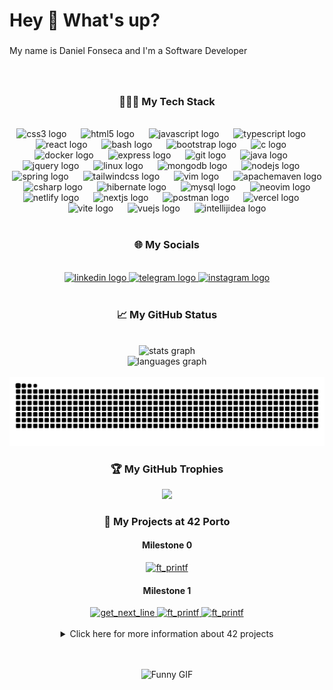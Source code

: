 <h1 align="left">Hey 👋 What's up?</h1>

###

<p align="left">My name is Daniel Fonseca and I'm a  Software Developer</p>

###

<br clear="both">

<h3 align="center">👨🏼‍💻 My Tech Stack</h3>



<br clear="both">

<div align="center">
  <img src="https://skillicons.dev/icons?i=css" height="47" alt="css3 logo"  />
  <img width="15" />
  <img src="https://skillicons.dev/icons?i=html" height="47" alt="html5 logo"  />
  <img width="15" />
  <img src="https://skillicons.dev/icons?i=js" height="47" alt="javascript logo"  />
  <img width="15" />
  <img src="https://skillicons.dev/icons?i=ts" height="47" alt="typescript logo"  />
  <img width="15" />
  <img src="https://skillicons.dev/icons?i=react" height="47" alt="react logo"  />
  <img width="15" />
  <img src="https://skillicons.dev/icons?i=bash" height="47" alt="bash logo"  />
  <img width="15" />
  <img src="https://skillicons.dev/icons?i=bootstrap" height="47" alt="bootstrap logo"  />
  <img width="15" />
  <img src="https://skillicons.dev/icons?i=c" height="47" alt="c logo"  />
  <img width="15" />
  <img src="https://skillicons.dev/icons?i=docker" height="47" alt="docker logo"  />
  <img width="15" />
  <img src="https://skillicons.dev/icons?i=express" height="47" alt="express logo"  />
  <img width="15" />
  <img src="https://skillicons.dev/icons?i=git" height="47" alt="git logo"  />
  <img width="15" />
  <img src="https://skillicons.dev/icons?i=java" height="47" alt="java logo"  />
  <img width="15" />
  <img src="https://skillicons.dev/icons?i=jquery" height="47" alt="jquery logo"  />
  <img width="15" />
  <img src="https://skillicons.dev/icons?i=linux" height="47" alt="linux logo"  />
  <img width="15" />
  <img src="https://skillicons.dev/icons?i=mongodb" height="47" alt="mongodb logo"  />
  <img width="15" />
  <img src="https://skillicons.dev/icons?i=nodejs" height="47" alt="nodejs logo"  />
  <img width="15" />
  <img src="https://skillicons.dev/icons?i=spring" height="47" alt="spring logo"  />
  <img width="15" />
  <img src="https://skillicons.dev/icons?i=tailwind" height="47" alt="tailwindcss logo"  />
  <img width="15" />
  <img src="https://skillicons.dev/icons?i=vim" height="47" alt="vim logo"  />
  <img width="15" />
  <img src="https://skillicons.dev/icons?i=maven" height="47" alt="apachemaven logo"  />
  <img width="15" />
  <img src="https://skillicons.dev/icons?i=cs" height="47" alt="csharp logo"  />
  <img width="15" />
  <img src="https://skillicons.dev/icons?i=hibernate" height="47" alt="hibernate logo"  />
  <img width="15" />
  <img src="https://skillicons.dev/icons?i=mysql" height="47" alt="mysql logo"  />
  <img width="15" />
  <img src="https://skillicons.dev/icons?i=neovim" height="47" alt="neovim logo"  />
  <img width="15" />
  <img src="https://skillicons.dev/icons?i=netlify" height="47" alt="netlify logo"  />
  <img width="15" />
  <img src="https://skillicons.dev/icons?i=nextjs" height="47" alt="nextjs logo"  />
  <img width="15" />
  <img src="https://skillicons.dev/icons?i=postman" height="47" alt="postman logo"  />
  <img width="15" />
  <img src="https://skillicons.dev/icons?i=vercel" height="47" alt="vercel logo"  />
  <img width="15" />
  <img src="https://skillicons.dev/icons?i=vite" height="47" alt="vite logo"  />
  <img width="15" />
  <img src="https://skillicons.dev/icons?i=vue" height="47" alt="vuejs logo"  />
  <img width="15" />
  <img src="https://skillicons.dev/icons?i=idea" height="47" alt="intellijidea logo"  />
</div>

<br clear="both">

<h3 align="center">🌐 My Socials</h3>


<br clear="both">

<div align="center">
  <a href="https://www.linkedin.com/in/danieldfonseca/" target="_blank">
    <img src="https://img.shields.io/static/v1?message=LinkedIn&logo=linkedin&label=&color=0077B5&logoColor=white&labelColor=&style=for-the-badge" height="35" alt="linkedin logo"  />
  </a>
  <a href="t.me/simbolado" target="_blank">
    <img src="https://img.shields.io/static/v1?message=Telegram&logo=telegram&label=&color=2CA5E0&logoColor=white&labelColor=&style=for-the-badge" height="35" alt="telegram logo"  />
  </a>
  <a href="https://www.instagram.com/daniel_fonn/?igsh=bjkycGptcDl4c2s4" target="_blank">
    <img src="https://img.shields.io/static/v1?message=Instagram&logo=instagram&label=&color=E4405F&logoColor=white&labelColor=&style=for-the-badge" height="35" alt="instagram logo"  />
  </a>
</div>



<br clear="both">

<h3 align="center">📈 My GitHub Status</h3>

<br clear="both">

<div align="center">
  <img src="https://github-readme-stats.vercel.app/api?username=danielfonsecaa&hide_title=true&hide_rank=false&show_icons=true&include_all_commits=true&count_private=true&disable_animations=false&theme=radical&locale=en&hide_border=true" height="155" alt="stats graph" /> <br>
  <img src="https://github-readme-stats.vercel.app/api/top-langs?username=danielfonsecaa&locale=en&hide_title=false&layout=compact&card_width=320&langs_count=6&theme=radical&hide_border=true" height="190" alt="languages graph"  />
</div>

<br clear="both">

<img src="https://raw.githubusercontent.com/danielfonsecaa/danielfonsecaa/output/snake.svg" alt="Snake animation" />

<h3 align="center">🏆 My GitHub Trophies</h3>
<div align="center">
 
 ![](https://github-profile-trophy.vercel.app/?username=Danielfonsecaa&theme=radical&no-frame=true&no-bg=true&margin-w=4&column=-1)
</div>

<h3 align="center">🚀 My Projects at 42 Porto</h3>
<h4 align="center">Milestone 0</h4>

  <div align="center">
  <a href="https://github.com/DanielFonsecaa/libft" target="_blank">
    <img src="https://github.com/user-attachments/assets/0f9131f8-f78f-4b9a-8954-6a7eee0874f6" alt="ft_printf" />
  </a>
</div>

<h4 align="center">Milestone 1</h4>

<div align="center">
  <a href="https://github.com/DanielFonsecaa/get_next_line" target="_blank">
    <img src="https://github.com/user-attachments/assets/7eec8a00-df10-4d70-9836-552cb0f3aaad" alt="get_next_line" />
  </a>
  <a href="https://github.com/DanielFonsecaa/printf" target="_blank">
    <img src="https://github.com/user-attachments/assets/3f3d64d1-86a8-498e-b18d-bdeae55f2a86" alt="ft_printf" />
  </a>
 </a>
  <a href="https://github.com/DanielFonsecaa/Born2BeRoot" target="_blank">
    <img src="https://github.com/user-attachments/assets/714acb59-4011-469e-9127-2abfa9379501" alt="ft_printf" />
  </a>
 
</div>

<br>

<details align="center">
<summary align="center">Click here for more information about 42 projects</summary>

<h3 align="center">C PROJECTS</h3>
<div align="center">
	
| C Project                                                                                     | Grade                                                             | Evaluation Information           |
| :-------------------------------------------------------------------------------------------- | :---------------------------------------------------------------- | :------------------------------- |
| [Libft](https://github.com/DanielFonsecaa/libft) | <img src="https://img.shields.io/badge/125%20%2F%20100%20%E2%98%85-sucess"/>  | `3 peers` `30 mins` `moulinette` |
| [GetNexLine](https://github.com/DanielFonsecaa/get_next_line) | <img src="https://img.shields.io/badge/112%20%2F%20100%20%E2%98%85-sucess"/>  | `3 peers` `30 mins` `moulinette` |
| [Printf](https://github.com/DanielFonsecaa/printf) | <img src="https://img.shields.io/badge/100%20%2F%20100%20%E2%98%85-sucess"/>  | `3 peers` `30 mins` `moulinette` |
| [Born2BeRoot](https://github.com/DanielFonsecaa/Born2BeRoot) | <img src="https://img.shields.io/badge/100%20%2F%20100%20%E2%98%85-sucess"/>  | `3 peers` `30 mins` |

</div>

<h3 align="center">PISCINE PROJECTS</h3>
<div align="center">
	
| Shell Project                                                                                         | Grade                                                             | Evaluation Information           |
| :---------------------------------------------------------------------------------------------------- | :---------------------------------------------------------------- | :------------------------------- |
| [Piscine Shell 00](https://github.com/DanielFonsecaa/42piscine) | <img src="https://img.shields.io/badge/85%20%2F%20100-success"/> | `2 peers` `15 mins` `moulinette` |
| [Piscine Shell 01](https://github.com/DanielFonsecaa/42piscine) | <img src="https://img.shields.io/badge/70%20%2F%20100-success"/> | `2 peers` `15 mins` `moulinette` |

| C Pscine Project                                                                                     | Grade                                                             | Evaluation Information           |
| :-------------------------------------------------------------------------------------------- | :---------------------------------------------------------------- | :------------------------------- |
| [Piscine C 00](https://github.com/DanielFonsecaa/42piscine) | <img src="https://img.shields.io/badge/85%20%2F%20100-success"/>  | `2 peers` `15 mins` `moulinette` |
| [Piscine C 01](https://github.com/DanielFonsecaa/42piscine) | <img src="https://img.shields.io/badge/100%20%2F%20100-success"/> | `2 peers` `15 mins` `moulinette` |
| [Piscine C 02](https://github.com/DanielFonsecaa/42piscine) | <img src="https://img.shields.io/badge/75%20%2F%20100-success"/>  | `2 peers` `15 mins` `moulinette` |
| [Piscine C 03](https://github.com/DanielFonsecaa/42piscine) | <img src="https://img.shields.io/badge/75%20%2F%20100-success"/> | `2 peers` `15 mins` `moulinette` |
| [Piscine C 04](https://github.com/DanielFonsecaa/42piscine) | <img src="https://img.shields.io/badge/100%20%2F%20100-success"/>  | `2 peers` `15 mins` `moulinette` |
| [Piscine C 05](https://github.com/DanielFonsecaa/42piscine) | <img src="https://img.shields.io/badge/80%20%2F%20100-success"/>  | `2 peers` `15 mins` `moulinette` |
| [Piscine C 06](https://github.com/DanielFonsecaa/42piscine) | <img src="https://img.shields.io/badge/100%20%2F%20100-success"/> | `2 peers` `15 mins` `moulinette` |
| [Piscine C 07](https://github.com/DanielFonsecaa/42piscine) | <img src="https://img.shields.io/badge/80%20%2F%20100-success"/>  | `2 peers` `15 mins` `moulinette` |
| [Piscine C 08](https://github.com/DanielFonsecaa/42piscine) | <img src="https://img.shields.io/badge/100%20%2F%20100-success"/> | `2 peers` `15 mins` `moulinette` |

</div>
	
</details>

<br>
<br>

<div align="center">
 
 ![Funny GIF](https://i.imgflip.com/9sk18z.gif)
</div>





